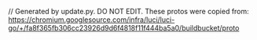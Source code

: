 // Generated by update.py. DO NOT EDIT.
These protos were copied from:
https://chromium.googlesource.com/infra/luci/luci-go/+/fa8f365fb306cc23926d9d6f4818f11f444ba5a0/buildbucket/proto
